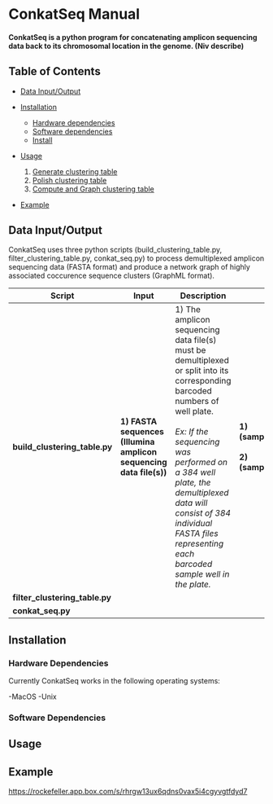 ConkatSeq Manual
================

#### ConkatSeq is a python program for concatenating amplicon sequencing data back to its chromosomal location in the genome. (Niv describe) 

Table of Contents
-----------------

- [Data Input/Output](#inputandoutput)
- [Installation](#installation)
  - [Hardware dependencies](#hardware)
  - [Software dependencies](#software)
  - [Install](#install)
  
- [Usage](#usage)
  1. [Generate clustering table](#table)
  2. [Polish clustering table](#polish)
  3. [Compute and Graph clustering table](#graph)

- [Example](#example)
  

## <a name="inputandoutput"></a> Data Input/Output


ConkatSeq uses three python scripts (build_clustering_table.py, filter_clustering_table.py, conkat_seq.py) to process demultiplexed amplicon sequencing data (FASTA format) and produce a network graph of highly associated coccurence sequence clusters (GraphML format).  


|**Script**|**Input**|**Description**|**Output**|**Description**|
|---|---|---|---|---|
|**build_clustering_table.py**|**1) FASTA sequences (Illumina amplicon sequencing data file(s))**| 1) The amplicon sequencing data file(s) must be demultiplexed or split into its corresponding barcoded numbers of well plate. <br/><br/> *Ex: If the sequencing was performed on a 384 well plate, the demultiplexed data will consist of 384 individual FASTA files representing each barcoded sample well in the plate.*|**1) (sample_name)_OTU.txt**  <br/><br/> **2) (sample_name)_OTU.fna** | **1)Domain clustering table** <br/><br/>  **2) Domain centroid sequences** 
|**filter_clustering_table.py**| 
|**conkat_seq.py**|



## <a name="input"></a> Installation

### <a name="hardware"></a> Hardware Dependencies

Currently ConkatSeq works in the following operating systems:

  -MacOS
  -Unix
  

### <a name="hardware"></a> Software Dependencies

## <a name="input"></a> Usage

## <a name="input"></a> Example


https://rockefeller.app.box.com/s/rhrgw13ux6qdns0vax5i4cgyvgtfdyd7





